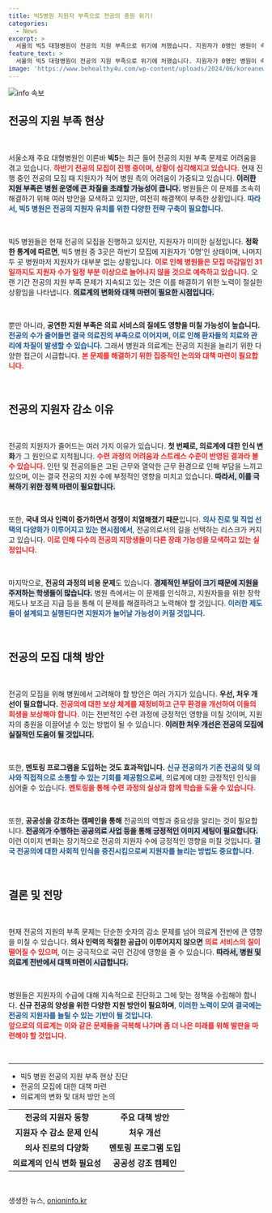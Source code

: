```yaml
---
title: 빅5병원 지원자 부족으로 전공의 충원 위기!
categories:
  - News
excerpt: >
  서울의 빅5 대형병원이 전공의 지원 부족으로 위기에 처했습니다. 지원자가 0명인 병원이 속출, 충원에 심각한 차질이 예상되고 있습니다. 이 상황의 배경은 무엇인지, 클릭해서 확인해보세요!
feature_text: >
  서울의 빅5 대형병원이 전공의 지원 부족으로 위기에 처했습니다. 지원자가 0명인 병원이 속출, 충원에 심각한 차질이 예상되고 있습니다. 이 상황의 배경은 무엇인지, 클릭해서 확인해보세요!
image: 'https://www.behealthy4u.com/wp-content/uploads/2024/06/koreanews.jpg'
---
```


<p><img src="https://www.behealthy4u.com/wp-content/uploads/2024/06/koreanews.jpg" alt="info 속보" /></p>

<h2 data-ke-size="size26">전공의 지원 부족 현상</h2>

<p data-ke-size="size16">&nbsp;</p>

<p>서울소재 주요 대형병원인 이른바 <b>빅5</b>는 최근 들어 전공의 지원 부족 문제로 어려움을 겪고 있습니다. <b><span style="color: #ee2323;">하반기 전공의 모집이 진행 중이며, 상황이 심각해지고 있습니다.</span></b> 현재 진행 중인 전공의 모집 때 지원자가 적어 병원 측의 어려움이 가중되고 있습니다. <b><span style="background-color: #21538527;">이러한 지원 부족은 병원 운영에 큰 차질을 초래할 가능성이 큽니다.</span></b> 병원들은 이 문제를 조속히 해결하기 위해 여러 방안을 모색하고 있지만, 여전히 해결책이 부족한 상황입니다. <b><span style="color: #1a5490;">따라서, 빅5 병원은 전공의 지원자 유치를 위한 다양한 전략 구축이 필요합니다.</span></b> </p>

<p data-ke-size="size16">&nbsp;</p>

<p>빅5 병원들은 현재 전공의 모집을 진행하고 있지만, 지원자가 미미한 실정입니다. <b>정확한 통계에 따르면</b>, 빅5 병원 중 3곳은 하반기 모집에 지원자가 '0명'인 상태이며, 나머지 두 곳 병원마저 지원자가 대부분 없는 상황입니다. <b><span style="color: #ee2323;">이로 인해 병원들은 모집 마감일인 31일까지도 지원자 수가 일정 부분 이상으로 늘어나지 않을 것으로 예측하고 있습니다.</span></b> 오랜 기간 전공의 지원 부족 문제가 지속되고 있는 것은 이를 해결하기 위한 노력이 절실한 상황임을 나타냅니다. <b><span style="background-color: #21538527;">의료계의 변화와 대책 마련이 필요한 시점입니다.</span></b></p>

<p data-ke-size="size16">&nbsp;</p>

<p>뿐만 아니라, <b>공연한 지원 부족은 의료 서비스의 질에도 영향을 미칠 가능성이 높습니다.</b> <b><span style="color: #1a5490;">전공의 수가 줄어들면 결국 의료진의 부족으로 이어지며, 이로 인해 환자들의 치료와 관리에 차질이 발생할 수 있습니다.</span></b> 그래서 병원과 의료계는 전공의 지원을 늘리기 위한 다양한 접근이 시급합니다. <b><span style="color: #ee2323;">본 문제를 해결하기 위한 집중적인 논의와 대책 마련이 필요합니다.</span></b> </p>

<p data-ke-size="size16">&nbsp;</p>

<h2 data-ke-size="size26">전공의 지원자 감소 이유</h2>

<p data-ke-size="size16">&nbsp;</p>

<p>전공의 지원자가 줄어드는 여러 가지 이유가 있습니다. <b>첫 번째로, 의료계에 대한 인식 변화</b>가 그 원인으로 지적됩니다. <b><span style="color: #ee2323;">수련 과정의 어려움과 스트레스 수준이 반영된 결과라 볼 수 있습니다.</span></b> 인턴 및 전공의들은 고된 근무와 열악한 근무 환경으로 인해 부담을 느끼고 있으며, 이는 결국 전공의 지원 수에 부정적인 영향을 미치고 있습니다. <b><span style="background-color: #21538527;">따라서, 이를 극복하기 위한 정책 마련이 필요합니다.</span></b></p>

<p data-ke-size="size16">&nbsp;</p>

<p>또한, <b>국내 의사 인력이 증가하면서 경쟁이 치열해졌기 때문</b>입니다. <b><span style="color: #1a5490;">의사 진로 및 직업 선택의 다양화가 이루어지고 있는 현시점에서</span></b>, 전공의로서의 길을 선택하는 리스크가 커지고 있습니다. <b><span style="color: #ee2323;">이로 인해 다수의 전공의 지망생들이 다른 장래 가능성을 모색하고 있는 실정입니다.</span></b> </p>

<p data-ke-size="size16">&nbsp;</p>

<p>마지막으로, <b>전공의 과정의 비용 문제</b>도 있습니다. <b><span style="background-color: #21538527;">경제적인 부담이 크기 때문에 지원을 주저하는 학생들이 많습니다.</span></b> 병원 측에서는 이 문제를 인식하고, 지원자들을 위한 장학 제도나 보조금 지급 등을 통해 이 문제를 해결하려고 노력해야 할 것입니다. <b><span style="color: #1a5490;">이러한 제도들이 설계되고 실행된다면 지원자가 늘어날 가능성이 커질 것입니다.</span></b></p>

<p data-ke-size="size16">&nbsp;</p>

<h2 data-ke-size="size26">전공의 모집 대책 방안</h2>

<p data-ke-size="size16">&nbsp;</p>

<p>전공의 모집을 위해 병원에서 고려해야 할 방안은 여러 가지가 있습니다. <b>우선, 처우 개선이 필요합니다.</b> <b><span style="color: #ee2323;">전공의에 대한 보상 체계를 재정비하고 근무 환경을 개선하여 이들의 희생을 보상해야 합니다.</span></b> 이는 전반적인 수련 과정에 긍정적인 영향을 미칠 것이며, 지원자의 충원을 이끌어낼 수 있는 방법이 될 수 있습니다. <b><span style="background-color: #21538527;">이러한 처우 개선은 전공의 모집에 실질적인 도움이 될 것입니다.</span></b></p>

<p data-ke-size="size16">&nbsp;</p>

<p>또한, <b>멘토링 프로그램을 도입하는 것도 효과적입니다.</b> <b><span style="color: #1a5490;">신규 전공의가 기존 전공의 및 의사와 직접적으로 소통할 수 있는 기회를 제공함으로써</span></b>, 의료계에 대한 긍정적인 인식을 심어줄 수 있습니다. <b><span style="color: #ee2323;">멘토링을 통해 수련 과정의 실상과 함께 학습을 도울 수 있습니다.</span></b> </p>

<p data-ke-size="size16">&nbsp;</p>

<p>또한, <b>공공성을 강조하는 캠페인을 통해</b> 전공의의 역할과 중요성을 알리는 것이 필요합니다. <b><span style="background-color: #21538527;">전공의가 수행하는 공공의료 사업 등을 통해 긍정적인 이미지 세팅이 필요합니다.</span></b> 이런 이미지 변화는 장기적으로 전공의 지원자 수에 긍정적인 영향을 미칠 것입니다. <b><span style="color: #1a5490;">결국 전공의에 대한 사회적 인식을 증진시킴으로써 지원자를 늘리는 방법도 중요합니다.</span></b></p>

<p data-ke-size="size16">&nbsp;</p>

<h2 data-ke-size="size26">결론 및 전망</h2>

<p data-ke-size="size16">&nbsp;</p>

<p>현재 전공의 지원의 부족 문제는 단순한 숫자의 감소 문제를 넘어 의료계 전반에 큰 영향을 미칠 수 있습니다. <b>의사 인력의 적절한 공급이 이루어지지 않으면</b> <b><span style="color: #ee2323;">의료 서비스의 질이 떨어질 수 있으며</span></b>, 이는 궁극적으로 국민 건강에 영향을 줄 수 있습니다. <b><span style="background-color: #21538527;">따라서, 병원 및 의료계 전반에서 대책 마련이 시급합니다.</span></b> </p>

<p data-ke-size="size16">&nbsp;</p>

<p>병원들은 지원자의 수급에 대해 지속적으로 진단하고 그에 맞는 정책을 수립해야 합니다. <b>신규 전공의 양성을 위한 다양한 지원 방안이 필요하며</b>, <b><span style="color: #1a5490;">이러한 노력이 모여 결국에는 전공의 지원자를 늘릴 수 있는 기반이 될 것입니다.</span></b> <br><b><span style="color: #ee2323;">앞으로의 의료계는 이와 같은 문제들을 극복해 나가며 좀 더 나은 미래를 위해 발판을 마련해야 할 것입니다.</span></b></p>

<p data-ke-size="size16">&nbsp;</p>

<hr>

<ul>
    <li>빅5 병원 전공의 지원 부족 현상 진단</li>
    <li>전공의 모집에 대한 대책 마련</li>
    <li>의료계의 변화 및 대처 방안 논의</li>
</ul> 

<table style="width: 100%;">
    <tr>
        <td style="text-align: center; height: 17px;"><b>전공의 지원자 동향</b></td>
        <td style="text-align: center; height: 17px;"><b>주요 대책 방안</b></td>
    </tr>
    <tr>
        <td style="text-align: center; height: 17px;"><b>지원자 수 감소 문제 인식</b></td>
        <td style="text-align: center; height: 17px;"><b>처우 개선</b></td>
    </tr>
    <tr>
        <td style="text-align: center; height: 17px;"><b>의사 진로의 다양화</b></td>
        <td style="text-align: center; height: 17px;"><b>멘토링 프로그램 도입</b></td>
    </tr>
    <tr>
        <td style="text-align: center; height: 17px;"><b>의료계의 인식 변화 필요성</b></td>
        <td style="text-align: center; height: 17px;"><b>공공성 강조 캠페인</b></td>
    </tr>
</table> 

<p data-ke-size="size16">&nbsp;</p>
생생한 뉴스, <a href="https://onioninfo.kr" rel="dofollow">onioninfo.kr</a>


